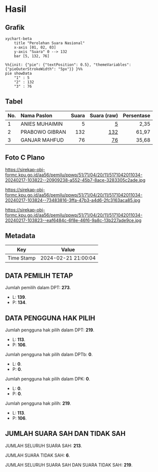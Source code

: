 # Hasil

## Grafik

```mermaid
xychart-beta
    title "Perolehan Suara Nasional"
    x-axis [01, 02, 03]
    y-axis "Suara" 0 --> 132
    bar [5, 132, 76]
```

```mermaid
%%{init: {"pie": {"textPosition": 0.5}, "themeVariables": {"pieOuterStrokeWidth": "5px"}} }%%
pie showData
    "1" : 5
    "2" : 132
    "3" : 76
```

## Tabel

| No. | Nama Paslon    | Suara | Suara (raw) | Persentase |
|:--- |:-------------- | -----:| -----------:| ----------:|
| 1   | ANIES MUHAIMIN | 5     | [5][p-1]    | 2,35       |
| 2   | PRABOWO GIBRAN | 132   | [132][p-2]  | 61,97      |
| 3   | GANJAR MAHFUD  | 76    | [76][p-3]   | 35,68      |


[p-1]: https://github.com/gigit-pemilu/pemilu-2024/blob/main/pilpres/hitung-suara/sub/51-bali/sub/71-kota-denpasar/sub/04-denpasar-utara/sub/2011-peguyangan-kangin/sub/034-tps/sub/paslon-1.txt
[p-2]: https://github.com/gigit-pemilu/pemilu-2024/blob/main/pilpres/hitung-suara/sub/51-bali/sub/71-kota-denpasar/sub/04-denpasar-utara/sub/2011-peguyangan-kangin/sub/034-tps/sub/paslon-2.txt
[p-3]: https://github.com/gigit-pemilu/pemilu-2024/blob/main/pilpres/hitung-suara/sub/51-bali/sub/71-kota-denpasar/sub/04-denpasar-utara/sub/2011-peguyangan-kangin/sub/034-tps/sub/paslon-3.txt

## Foto C Plano

https://sirekap-obj-formc.kpu.go.id/aa56/pemilu/ppwp/51/71/04/20/11/5171042011034-20240217-103822--20909238-a552-45b7-8ace-3283305c2ade.jpg

https://sirekap-obj-formc.kpu.go.id/aa56/pemilu/ppwp/51/71/04/20/11/5171042011034-20240217-103824--73483816-3ffa-47b3-a4d6-2fc3163aca85.jpg

https://sirekap-obj-formc.kpu.go.id/aa56/pemilu/ppwp/51/71/04/20/11/5171042011034-20240217-103823--eaf6484c-6f8e-46f6-9a8c-13b227ade9ce.jpg


## Metadata

| Key        | Value               |
| ---------- | ------------------- |
| Time Stamp | 2024-02-21 21:00:04 |


## DATA PEMILIH TETAP

Jumlah pemilih dalam DPT: **273**.
 * L: **139**.
 * P: **134**.

## DATA PENGGUNA HAK PILIH

Jumlah pengguna hak pilih dalam DPT: **219**.
 * L: **113**.
 * P: **106**.

Jumlah pengguna hak pilih dalam DPTb: **0**.
 * L: **0**.
 * P: **0**.

Jumlah pengguna hak pilih dalam DPK: **0**.
 * L: **0**.
 * P: **0**.

Jumlah pengguna hak pilih: **219**.
 * L: **113**.
 * P: **106**.

## JUMLAH SUARA SAH DAN TIDAK SAH

JUMLAH SELURUH SUARA SAH: **213**.

JUMLAH SUARA TIDAK SAH: **6**.

JUMLAH SELURUH SUARA SAH DAN SUARA TIDAK SAH: **219**.


